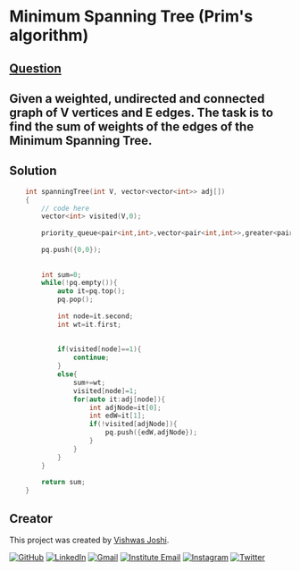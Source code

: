 # Minimum Spanning Tree (Prim's algorithm)

## [Question](https://practice.geeksforgeeks.org/problems/minimum-spanning-tree/1)
Given a weighted, undirected and connected graph of V vertices and E edges. The task is to find the sum of weights of the edges of the Minimum Spanning Tree.
---

## Solution

```cpp
    int spanningTree(int V, vector<vector<int>> adj[])
    {
        // code here
        vector<int> visited(V,0);
        
        priority_queue<pair<int,int>,vector<pair<int,int>>,greater<pair<int,int>>> pq;
        
        pq.push({0,0});
        
        
        int sum=0;
        while(!pq.empty()){
            auto it=pq.top();
            pq.pop();
            
            int node=it.second;
            int wt=it.first;
            
            
            if(visited[node]==1){
                continue;
            }
            else{
                sum+=wt;
                visited[node]=1;
                for(auto it:adj[node]){
                    int adjNode=it[0];
                    int edW=it[1];
                    if(!visited[adjNode]){
                        pq.push({edW,adjNode});
                    }
                }
            }
        }
        
        return sum;
    }
```
## Creator

This project was created by [Vishwas Joshi](https://github.com/vishwasjoshi2019).


[![GitHub](https://img.shields.io/badge/GitHub-%40vishwasjoshi2019-blue)](https://github.com/vishwasjoshi2019)
[![LinkedIn](https://img.shields.io/badge/LinkedIn-%40vishwasjoshi2019-blue)](https://www.linkedin.com/in/vishwasjoshi2019/)
[![Gmail](https://img.shields.io/badge/Gmail-vishwasjoshi2019%40gmail.com-red)](mailto:vishwasjoshi2019@gmail.com)
[![Institute Email](https://img.shields.io/badge/Institute%20Email-vishwas.j%40iitgn.ac.in-red)](mailto:vishwas.j@iitgn.ac.in)
[![Instagram](https://img.shields.io/badge/Instagram-%40cursed__geek-orange)](https://www.instagram.com/cursed_geek/)
[![Twitter](https://img.shields.io/badge/Twitter-%40Vishwas79116150-blue)](https://twitter.com/Vishwas79116150)


